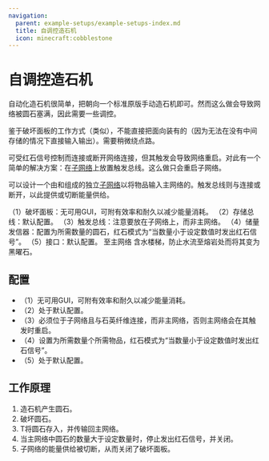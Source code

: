 ```yaml
---
navigation:
  parent: example-setups/example-setups-index.md
  title: 自调控造石机
  icon: minecraft:cobblestone
---
```


# 自调控造石机

自动化造石机很简单，把<ItemLink id="annihilation_plane" />朝向一个标准原版手动造石机即可。然而这么做会导致网络被圆石塞满，因此需要一些调控。

鉴于破坏面板的工作方式（类似<ItemLink id="import_bus" />），不能直接把<ItemLink id="level_emitter" />面向装有<ItemLink id="redstone_card" />的<ItemLink id="export_bus" />（因为无法在没有中间存储的情况下直接输入输出）。需要稍微绕点路。

<ItemLink id="toggle_bus" />可受红石信号控制而连接或断开网络连接，但其触发会导致网络重启。对此有一个简单的解决方案：在[子网络](../ae2-mechanics/subnetworks.md)上放置触发总线。这么做只会重启子网络。

可以设计一个由<ItemLink id="annihilation_plane" />和<ItemLink id="storage_bus" />组成的独立[子网络](../ae2-mechanics/subnetworks.md)以将物品输入主网络的<ItemLink id="interface" />。触发总线则与<ItemLink id="quartz_fiber" />连接或断开，以此提供或切断能量供给。

<GameScene zoom="4" interactive={true}>
  <ImportStructure src="../assets/assemblies/regulated_cobble_gen.snbt" />

<BoxAnnotation color="#dddddd" min="3 2 2" max="7 2.3 3">
        （1）破坏面板：无可用GUI，可附有效率和耐久以减少能量消耗。
  </BoxAnnotation>

  <BoxAnnotation color="#dddddd" min="2 2 2" max="2.3 3 3">
        （2）存储总线：默认配置。
  </BoxAnnotation>

  <BoxAnnotation color="#dddddd" min="2.3 2.3 2" max="2.7 2.7 2.3">
        （3）触发总线：注意要放在子网络上，而非主网络。
  </BoxAnnotation>

  <BoxAnnotation color="#dddddd" min="2.3 3 2.3" max="2.7 3.3 2.7">
        （4）储量发信器：配置为所需数量的圆石，红石模式为“当数量小于设定数值时发出红石信号”。
  </BoxAnnotation>

  <BoxAnnotation color="#dddddd" min="1 2 3" max="2 3 2">
        （5）接口：默认配置。
  </BoxAnnotation>

<DiamondAnnotation pos="0 2.5 1.5" color="#00ff00">
        至主网络
    </DiamondAnnotation>

<DiamondAnnotation pos="5 1.5 3.5" color="#00ff00">
        含水楼梯，防止水流至熔岩处而将其变为黑曜石。
    </DiamondAnnotation>

  <IsometricCamera yaw="195" pitch="30" />
</GameScene>

## 配置

* <ItemLink id="annihilation_plane" />（1）无可用GUI，可附有效率和耐久以减少能量消耗。
* <ItemLink id="storage_bus" />（2）处于默认配置。
* <ItemLink id="toggle_bus" />（3）必须位于子网络且与石英纤维连接，而非主网络，否则主网络会在其触发时重启。
* <ItemLink id="level_emitter" />（4）设置为所需数量个所需物品，红石模式为“当数量小于设定数值时发出红石信号”。
* <ItemLink id="interface" />（5）处于默认配置。

## 工作原理

1. 造石机产生圆石。
2. <ItemLink id="annihilation_plane" />破坏圆石。
3. T<ItemLink id="storage_bus" />将圆石存入<ItemLink id="interface" />，并传输回主网络。
4. 当主网络中圆石的数量大于设定数量时，<ItemLink id="level_emitter" />停止发出红石信号，并关闭<ItemLink id="toggle_bus" />。
5. 子网络的能量供给被切断，从而关闭了破坏面板。

